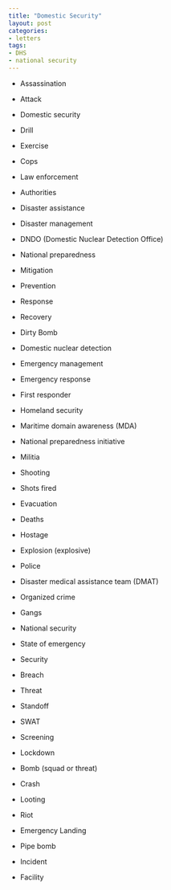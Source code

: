 ```yaml
---
title: "Domestic Security"
layout: post
categories:
- letters
tags:
- DHS
- national security
---
```


- Assassination

- Attack

- Domestic security

- Drill

- Exercise

- Cops

- Law enforcement

- Authorities

- Disaster assistance

- Disaster management

- DNDO (Domestic Nuclear Detection Office)

- National preparedness

- Mitigation

- Prevention

- Response

- Recovery

- Dirty Bomb

- Domestic nuclear detection

- Emergency management

- Emergency response

- First responder

- Homeland security

- Maritime domain awareness (MDA)

- National preparedness initiative

- Militia

- Shooting

- Shots fired

- Evacuation

- Deaths

- Hostage

- Explosion (explosive)

- Police

- Disaster medical assistance team (DMAT)

- Organized crime

- Gangs

- National security

- State of emergency

- Security

- Breach

- Threat

- Standoff

- SWAT

- Screening

- Lockdown

- Bomb (squad or threat)

- Crash

- Looting

- Riot

- Emergency Landing

- Pipe bomb

- Incident

- Facility
